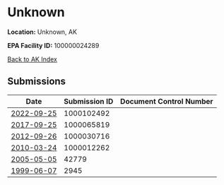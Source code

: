 # Unknown

**Location:** Unknown, AK

**EPA Facility ID:** 100000024289

[Back to AK Index](../../index.md)

## Submissions

| Date | Submission ID | Document Control Number |
|------|--------------|-------------------------|
| [2022-09-25](submissions/1000102492.md) | 1000102492 |  |
| [2017-09-25](submissions/1000065819.md) | 1000065819 |  |
| [2012-09-26](submissions/1000030716.md) | 1000030716 |  |
| [2010-03-24](submissions/1000012262.md) | 1000012262 |  |
| [2005-05-05](submissions/42779.md) | 42779 |  |
| [1999-06-07](submissions/2945.md) | 2945 |  |
